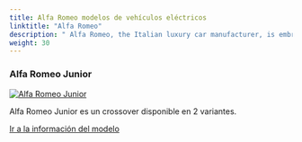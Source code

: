 ```yaml
---
title: Alfa Romeo modelos de vehículos eléctricos
linktitle: "Alfa Romeo"
description: " Alfa Romeo, the Italian luxury car manufacturer, is embracing electrification with a clear strategy. By 2027, Alfa Romeo plans to transform its lineup to be fully electric."
weight: 30
---
```

<!-- markdownlint-disable MD033 -->
<!-- markdownlint-disable MD010 -->


<div class="container p-3 mb-4 bg-body-tertiary rounded border">
<h3> Alfa Romeo Junior</h3>
	<div class="row">
		<div class="col col-12 col-md-6">
			<a href="junior"><img src="https://media.evkx.net/multimedia/models/alfa_romeo/junior/junior_veloce/main_1_st.jpg" class="img-fluid" alt="Alfa Romeo Junior" ></a>
		</div>
		<div class="col col-12 col-md-6">
<p>
Alfa Romeo Junior es un crossover disponible en 2 variantes.
</p>
	<a href="junior/" class="btn btn-outline-primary" role="button">Ir a la información del modelo</a>
		</div>
	</div>
</div>
